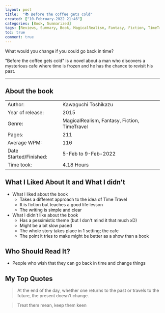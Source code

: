 ```yaml
---
layout: post
title:  "📚 Before the coffee gets cold"
created: ["10-February-2022 21:46"]
categories: [Book, Summarized]
tags: [Reviews, Summary, Book, MagicalRealism, Fantasy, Fiction, TimeTravel]
toc: true
comment: true
---
```

What would you change if you could go back in time?

"Before the coffee gets cold" is a novel about a man who discovers a mysterious cafe where time is frozen and he has the chance to revisit his past.

---
## About the book

|                       |        |
| :---------------------- | :------- |
| Author:                | Kawaguchi Toshikazu        |
| Year of release:       | 2015        |
| Genre:                 | MagicalRealism, Fantasy, Fiction, TimeTravel        |
| Pages:                 | 211        |
| Average WPM:           | 116        |
| Date Started/Finished: | 5-Feb to 9-Feb-2022  |
| Time took:             | 4.18 Hours |

## What I Liked About It and What I didn't
- What I liked about the book
	- Takes a different approach to the idea of Time Travel
	- It is fiction but teaches a good life lesson
	- The writing is simple and clear
- What I didn't like about the book
	- Has a pessimistic theme (but I don't mind it that much xD)
	- Might be a bit slow paced
	- The whole story takes place in 1 setting; the cafe
	- The point it tries to make might be better as a show than a book

## Who Should Read It?
- People who wish that they can go back in time and change things

## My Top Quotes
> At the end of the day, whether one returns to the past or travels to the future, the present doesn't change.

> Treat them mean, keep them keen